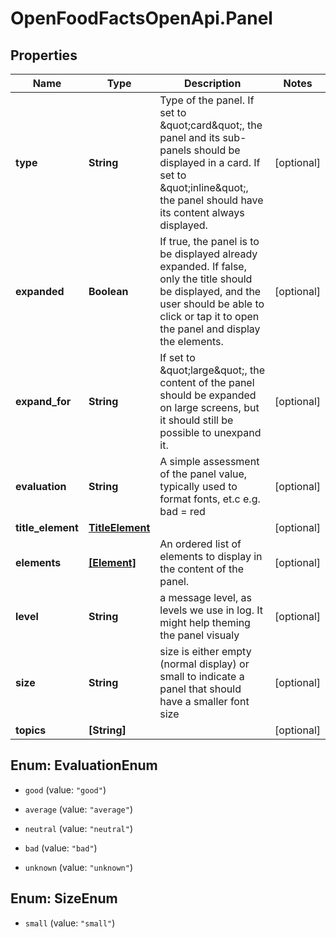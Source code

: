 # OpenFoodFactsOpenApi.Panel

## Properties

Name | Type | Description | Notes
------------ | ------------- | ------------- | -------------
**type** | **String** | Type of the panel. If set to \&quot;card\&quot;, the panel and its sub-panels should be displayed in a card. If set to \&quot;inline\&quot;, the panel should have its content always displayed. | [optional] 
**expanded** | **Boolean** | If true, the panel is to be displayed already expanded. If false, only the title should be displayed, and the user should be able to click or tap it to open the panel and display the elements. | [optional] 
**expand_for** | **String** | If set to \&quot;large\&quot;, the content of the panel should be expanded on large screens, but it should still be possible to unexpand it. | [optional] 
**evaluation** | **String** | A simple assessment of the panel value, typically used to format fonts, et.c e.g. bad &#x3D; red | [optional] 
**title_element** | [**TitleElement**](TitleElement.md) |  | [optional] 
**elements** | [**[Element]**](Element.md) | An ordered list of elements to display in the content of the panel. | [optional] 
**level** | **String** | a message level, as levels we use in log. It might help theming the panel visualy  | [optional] 
**size** | **String** | size is either empty (normal display)  or small to indicate a panel that should have a smaller font size  | [optional] 
**topics** | **[String]** |  | [optional] 



## Enum: EvaluationEnum


* `good` (value: `"good"`)

* `average` (value: `"average"`)

* `neutral` (value: `"neutral"`)

* `bad` (value: `"bad"`)

* `unknown` (value: `"unknown"`)





## Enum: SizeEnum


* `small` (value: `"small"`)




